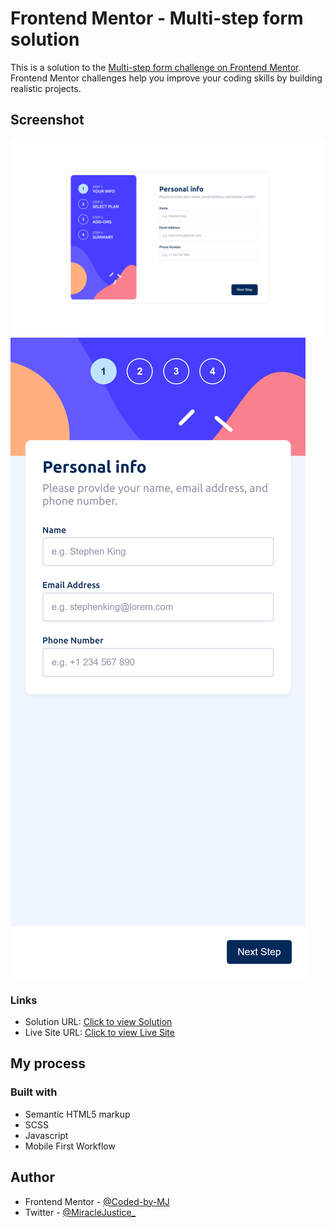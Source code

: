 # Frontend Mentor - Multi-step form solution

This is a solution to the [Multi-step form challenge on Frontend Mentor](https://www.frontendmentor.io/challenges/multistep-form-YVAnSdqQBJ). Frontend Mentor challenges help you improve your coding skills by building realistic projects. 




## Screenshot
![Desktop view](images/Desktop.png)
![Mobile view](images/mobile.png)






### Links

- Solution URL: [Click to view Solution](https://www.frontendmentor.io/solutions/responsive-multistep-form-page-CcFKSaxcWY)
- Live Site URL: [Click to view Live Site](https://coded-by-mj.github.io/Front-end-Mentor-Challenge10/)



## My process

### Built with
- Semantic HTML5 markup
- SCSS
- Javascript
- Mobile First Workflow



## Author


- Frontend Mentor - [@Coded-by-MJ](https://www.frontendmentor.io/profile/Coded-by-MJ)
- Twitter - [@MiracleJustice_](https://twitter.com/miraclejustice_)
